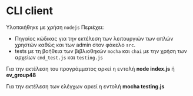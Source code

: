 # CLI client

Υλοποιήθηκε με χρήση `nodejs`
Περιέχει:

- Πηγαίος κώδικας για την εκτέλεση των λειτουργιών των απλών χρηστών καθώς και των admin στον φάκελο `src`.
- tests με τη βοήθεια των βιβλιοθηκών `mocha` και `chai` με την χρήση των αρχείων `cmd_test.js` και `testing.js`


Για την εκτέλεση του προγράμματος αρκεί η εντολή **node index.js** ή **ev_group48**

Για την εκτέλεση των ελέγχων αρκεί η εντολή **mocha testing.js**